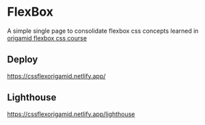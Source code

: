 # FlexBox
A simple single page to consolidate flexbox css concepts learned in [origamid flexbox css course](https://www.origamid.com/curso/css-flexbox/)

## Deploy
https://cssflexorigamid.netlify.app/

## Lighthouse
https://cssflexorigamid.netlify.app/lighthouse
